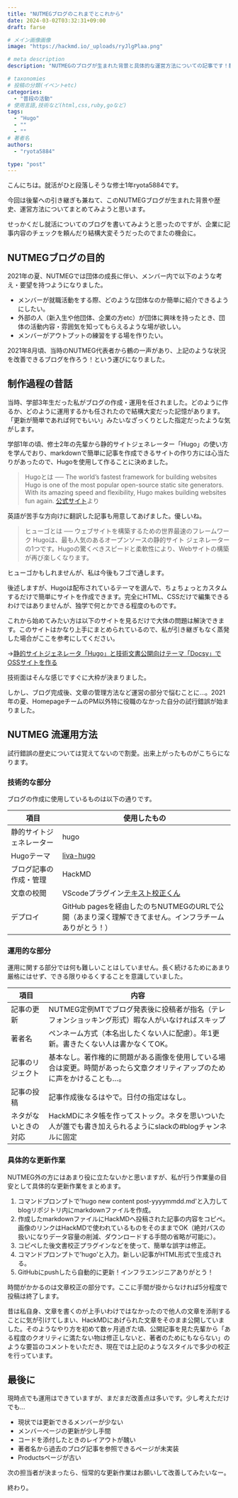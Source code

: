 ```yaml
---
title: "NUTMEGブログのこれまでとこれから"
date: 2024-03-02T03:32:31+09:00
draft: farse

# メイン画像画像
image: "https://hackmd.io/_uploads/ryJlgPlaa.png"

# meta description
description: "NUTMEGのブログが生まれた背景と具体的な運営方法についての記事です！静的サイトジェネレーター「Hugo」を使用してどのように運営しているかをざっくり解説しているので、団体ブログの開設を考えている方はぜひご覧ください！"

# taxonomies
# 投稿の分類(イベントetc)
categories:
  - "普段の活動"
# 使用言語,技術など(html,css,ruby,goなど)
tags:
  - "Hugo"
  - ""
  - ""
# 著者名
authors:
  - "ryota5884"

type: "post"
---
```

こんにちは。就活がひと段落しそうな修士1年ryota5884です。

今回は後輩への引き継ぎも兼ねて、このNUTMEGブログが生まれた背景や歴史、運営方法についてまとめてみようと思います。

せっかくだし就活についてのブログを書いてみようと思ったのですが、企業に記事内容のチェックを頼んだり結構大変そうだったのでまたの機会に。

## NUTMEGブログの目的

2021年の夏、NUTMEGでは団体の成長に伴い、メンバー内で以下のような考え・要望を持つようになりました。

- メンバーが就職活動をする際、どのような団体なのか簡単に紹介できるようにしたい。
- 外部の人（新入生や他団体、企業の方etc）が団体に興味を持ったとき、団体の活動内容・雰囲気を知ってもらえるような場が欲しい。
- メンバーがアウトプットの練習をする場を作りたい。

2021年8月頃、当時のNUTMEG代表者から鶴の一声があり、上記のような状況を改善できるブログを作ろう！という運びになりました。

## 制作過程の昔話

当時、学部3年生だった私がブログの作成・運用を任されました。どのように作るか、どのように運用するかも任されたので結構大変だった記憶があります。「更新が簡単であれば何でもいい」みたいなざっくりとした指定だったような気がします。

学部1年の頃、修士2年の先輩から静的サイトジェネレーター「Hugo」の使い方を学んでおり、markdownで簡単に記事を作成できるサイトの作り方には心当たりがあったので、Hugoを使用して作ることに決めました。

> Hugoとは ──
The world’s fastest framework for building websites
Hugo is one of the most popular open-source static site generators. With its amazing speed and flexibility, Hugo makes building websites fun again.
[公式サイト](https://gohugo.io/)より

英語が苦手な方向けに翻訳した記事も用意してあげました。優しいね。
> ヒューゴとは ──
ウェブサイトを構築するための世界最速のフレームワーク
Hugoは、最も人気のあるオープンソースの静的サイト ジェネレーターの1つです。Hugoの驚くべきスピードと柔軟性により、Webサイトの構築が再び楽しくなります。

ヒューゴかもしれませんが、私は今後もフゴで通します。

後述しますが、Hugoは配布されているテーマを選んで、ちょちょっとカスタムするだけで簡単にサイトを作成できます。完全にHTML、CSSだけで編集できるわけではありませんが、独学で何とかできる程度のものです。

これから始めてみたい方は以下のサイトを見るだけで大体の問題は解決できます。このサイトはかなり上手にまとめられているので、私が引き継ぎもなく蒸発した場合がここを参考にしてください。

→[静的サイトジェネレータ「Hugo」と技術文書公開向けテーマ「Docsy」でOSSサイトを作る](https://knowledge.sakura.ad.jp/22908/)

技術面はそんな感じですぐに大枠が決まりました。

しかし、ブログ完成後、文章の管理方法など運営の部分で悩むことに…。2021年の夏、HomepageチームのPM以外特に役職のなかった自分の試行錯誤が始まりました。

## NUTMEG 流運用方法

試行錯誤の歴史については覚えてないので割愛。出来上がったものがこちらになります。

### 技術的な部分

ブログの作成に使用しているものは以下の通りです。

| 項目                    | 使用したもの                                                                                                    |
|-------------------------|-----------------------------------------------------------------------------------------------------------|
| 静的サイトジェネレーター | hugo                                                                                                      |
| Hugoテーマ          | [liva-hugo](https://github.com/gethugothemes/liva-hugo)                                                  |
| ブログ記事の作成・管理  | HackMD                                                                                                    |
| 文章の校閲              | VScodeプラグイン[テキスト校正くん](https://marketplace.visualstudio.com/items?itemName=ICS.japanese-proofreading) |
| デプロイ                | GitHub pagesを経由したのちNUTMEGのURLで公開（あまり深く理解できてません。インフラチームありがとう！）                                |

### 運用的な部分

運用に関する部分では何も難しいことはしていません。長く続けるためにあまり厳格にはせず、できる限りゆるくすることを意識していました。

| 項目           | 内容                                                                                                                  |
|----------------|-----------------------------------------------------------------------------------------------------------------------|
| 記事の更新     | NUTMEG定例MTでブログ発表後に投稿者が指名（テレフォンショッキング形式）暇な人がいなければスキップ                       |
| 著者名         | ペンネーム方式（本名出したくない人に配慮）。年1更新。書きたくない人は書かなくてOK。                                    |
| 記事のリジェクト | 基本なし。著作権的に問題がある画像を使用している場合は変更。時間があったら文章クオリティアップのために声をかけることも…。 |
| 記事の投稿     | 記事作成後なるはやで。日付の指定はなし。                                                                                 |
| ネタがないときの対応 | HackMDにネタ帳を作ってストック。ネタを思いついた人が誰でも書き加えられるようにslackの#blogチャンネルに固定|

### 具体的な更新作業

NUTMEG外の方にはあまり役に立たないかと思いますが、私が行う作業量の目安として具体的な更新作業をまとめます。

1. コマンドプロンプトで'hugo new content post-yyyymmdd.md'と入力してblogリポジトリ内にmarkdownファイルを作成。
2. 作成したmarkdownファイルにHackMDへ投稿された記事の内容をコピペ。
   画像のリンクはHackMDで使われているものをそのままでOK（絶対パスの扱いになりデータ容量の削減、ダウンロードする手間の省略が可能に）。
3. コピペした後文書校正プラグインなどを使って、簡単な誤字は修正。
4. コマンドプロンプトで'hugo'と入力。新しい記事がHTML形式で生成される。
5. GitHubにpushしたら自動的に更新！インフラエンジニアありがとう！

時間がかかるのは文章校正の部分です。ここに手間が掛からなければ5分程度で投稿は終了します。

昔は私自身、文章を書くのが上手いわけではなかったので他人の文章を添削することに気が引けてしまい、HackMDにあげられた文章をそのまま公開していました。そのようなやり方を初めて数ヶ月過ぎた頃、公開記事を見た先輩から「ある程度のクオリティに満たない物は修正しないと、著者のためにもならない」のような要旨のコメントをいただき、現在では上記のようなスタイルで多少の校正を行っています。

## 最後に

現時点でも運用はできていますが、まだまだ改善点は多いです。少し考えただけでも…

- 現状では更新できるメンバーが少ない
- メンバーページの更新が少し手間
- コードを添付したときのレイアウトが醜い
- 著者名から過去のブログ記事を参照できるページが未実装
- Productsページが古い

次の担当者が決まったら、恒常的な更新作業はお願いして改善してみたいなー。

終わり。
